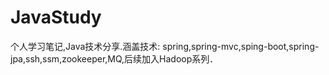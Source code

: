 # JavaStudy
个人学习笔记,Java技术分享.涵盖技术: spring,spring-mvc,sping-boot,spring-jpa,ssh,ssm,zookeeper,MQ,后续加入Hadoop系列．
